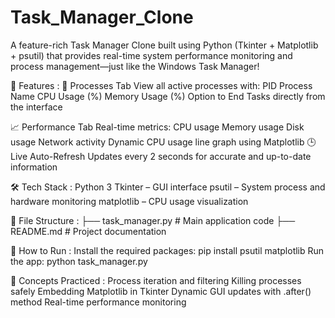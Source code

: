 # Task_Manager_Clone
A feature-rich Task Manager Clone built using Python (Tkinter + Matplotlib + psutil) that provides real-time system performance monitoring and process management—just like the Windows Task Manager!

🚀 Features :
🧾 Processes Tab
View all active processes with:
PID
Process Name
CPU Usage (%)
Memory Usage (%)
Option to End Tasks directly from the interface

📈 Performance Tab
Real-time metrics:
CPU usage
Memory usage
Disk usage
Network activity
Dynamic CPU usage line graph using Matplotlib
🕒 Live Auto-Refresh
Updates every 2 seconds for accurate and up-to-date information

🛠️ Tech Stack :
Python 3
Tkinter – GUI interface
psutil – System process and hardware monitoring
matplotlib – CPU usage visualization

📂 File Structure :
├── task_manager.py        # Main application code
├── README.md              # Project documentation

🧪 How to Run :
Install the required packages: pip install psutil matplotlib
Run the app: python task_manager.py

🧠 Concepts Practiced :
Process iteration and filtering
Killing processes safely
Embedding Matplotlib in Tkinter
Dynamic GUI updates with .after() method
Real-time performance monitoring
